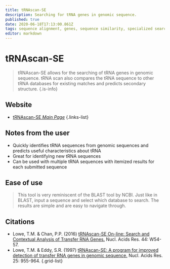 ```yaml
---
title: tRNAscan-SE
description: Searching for tRNA genes in genomic sequence.
published: true
date: 2020-06-18T17:13:00.861Z
tags: sequence alignment, genes, sequence similarity, specialized search, structural analysis, trna, alignment
editor: markdown
---
```


# tRNAscan-SE

> tRNAscan-SE allows for the searching of tRNA genes in genomic sequence. tRNA scan also compares the tRNA sequence to other tRNA databases for existing matches and predicts secondary structure. 
{.is-info}
 

## Website 

- [tRNAscan-SE *Main Page*](http://lowelab.ucsc.edu/tRNAscan-SE/)
 {.links-list}

## Notes from the user
- Quickly identifies tRNA sequences from genomic sequences and predicts useful characteristics about tRNA
- Great for identifying new tRNA sequences
- Can be used with multiple tRNA sequences with itemized results for each submitted sequence


## Ease of use
> This tool is very reminiscent of the BLAST tool by NCBI. Just like in BLAST, input a sequence and select which database to search. The results are simple and are easy to navigate through. 

## Citations

- Lowe, T.M. & Chan, P.P. (2016) [tRNAscan-SE On-line: Search and Contextual Analysis of Transfer RNA Genes.](https://academic.oup.com/nar/article/44/W1/W54/2499377) Nucl. Acids Res. 44: W54-57.
- Lowe, T.M. & Eddy, S.R. (1997) [tRNAscan-SE: A program for improved detection of transfer RNA genes in genomic sequence.](https://academic.oup.com/nar/article-abstract/25/5/955/5133591) Nucl. Acids Res. 25: 955-964.
{.grid-list}